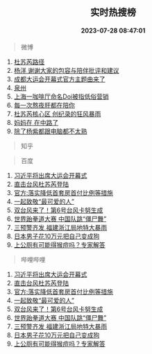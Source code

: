 <div align="center"><h2>实时热搜榜</h2><h4>2023-07-28 08:47:01</h4></div>

> 微博  

1. [杜苏芮路径](https://s.weibo.com/weibo?q=%E6%9D%9C%E8%8B%8F%E8%8A%AE%E8%B7%AF%E5%BE%84&t=31&band_rank=1&Refer=top)<br />
2. [杨洋 谢谢大家的包容与陪伴批评和建议](https://s.weibo.com/weibo?q=%E6%9D%A8%E6%B4%8B%20%E8%B0%A2%E8%B0%A2%E5%A4%A7%E5%AE%B6%E7%9A%84%E5%8C%85%E5%AE%B9%E4%B8%8E%E9%99%AA%E4%BC%B4%E6%89%B9%E8%AF%84%E5%92%8C%E5%BB%BA%E8%AE%AE&t=31&band_rank=2&Refer=top)<br />
3. [成都大运会开幕式官方主题曲来了](https://s.weibo.com/weibo?q=%23%E6%88%90%E9%83%BD%E5%A4%A7%E8%BF%90%E4%BC%9A%E5%BC%80%E5%B9%95%E5%BC%8F%E5%AE%98%E6%96%B9%E4%B8%BB%E9%A2%98%E6%9B%B2%E6%9D%A5%E4%BA%86%23&t=31&band_rank=3&Refer=top)<br />
4. [泉州](https://s.weibo.com/weibo?q=%E6%B3%89%E5%B7%9E&t=31&band_rank=4&Refer=top)<br />
5. [上海一咖啡厅命名Doi被指低俗营销](https://s.weibo.com/weibo?q=%23%E4%B8%8A%E6%B5%B7%E4%B8%80%E5%92%96%E5%95%A1%E5%8E%85%E5%91%BD%E5%90%8DDoi%E8%A2%AB%E6%8C%87%E4%BD%8E%E4%BF%97%E8%90%A5%E9%94%80%23&t=31&band_rank=5&Refer=top)<br />
6. [每一次熬夜肝都在陪你](https://s.weibo.com/weibo?q=%23%E6%AF%8F%E4%B8%80%E6%AC%A1%E7%86%AC%E5%A4%9C%E8%82%9D%E9%83%BD%E5%9C%A8%E9%99%AA%E4%BD%A0%23&t=31&band_rank=6&Refer=top)<br />
7. [杜苏芮核心区 创纪录的狂风暴雨](https://s.weibo.com/weibo?q=%E6%9D%9C%E8%8B%8F%E8%8A%AE%E6%A0%B8%E5%BF%83%E5%8C%BA%20%E5%88%9B%E7%BA%AA%E5%BD%95%E7%9A%84%E7%8B%82%E9%A3%8E%E6%9A%B4%E9%9B%A8&t=31&band_rank=7&Refer=top)<br />
8. [妈妈在 在中路了](https://s.weibo.com/weibo?q=%E5%A6%88%E5%A6%88%E5%9C%A8%20%E5%9C%A8%E4%B8%AD%E8%B7%AF%E4%BA%86&t=31&band_rank=8&Refer=top)<br />
9. [除了杨紫都跟电脑都不太熟](https://s.weibo.com/weibo?q=%E9%99%A4%E4%BA%86%E6%9D%A8%E7%B4%AB%E9%83%BD%E8%B7%9F%E7%94%B5%E8%84%91%E9%83%BD%E4%B8%8D%E5%A4%AA%E7%86%9F&t=31&band_rank=9&Refer=top)<br />

> 知乎  


> 百度  

1. [习近平将出席大运会开幕式](https://www.baidu.com/s?wd=%E4%B9%A0%E8%BF%91%E5%B9%B3%E5%B0%86%E5%87%BA%E5%B8%AD%E5%A4%A7%E8%BF%90%E4%BC%9A%E5%BC%80%E5%B9%95%E5%BC%8F&sa=fyb_news&rsv_dl=fyb_news)<br />
2. [直击台风杜苏芮登陆](https://www.baidu.com/s?wd=%E7%9B%B4%E5%87%BB%E5%8F%B0%E9%A3%8E%E6%9D%9C%E8%8B%8F%E8%8A%AE%E7%99%BB%E9%99%86&sa=fyb_news&rsv_dl=fyb_news)<br />
3. [官方:落实降低首套房首付比例等措施](https://www.baidu.com/s?wd=%E5%AE%98%E6%96%B9%3A%E8%90%BD%E5%AE%9E%E9%99%8D%E4%BD%8E%E9%A6%96%E5%A5%97%E6%88%BF%E9%A6%96%E4%BB%98%E6%AF%94%E4%BE%8B%E7%AD%89%E6%8E%AA%E6%96%BD&sa=fyb_news&rsv_dl=fyb_news)<br />
4. [一起致敬“最可爱的人”](https://www.baidu.com/s?wd=%E4%B8%80%E8%B5%B7%E8%87%B4%E6%95%AC%E2%80%9C%E6%9C%80%E5%8F%AF%E7%88%B1%E7%9A%84%E4%BA%BA%E2%80%9D&sa=fyb_news&rsv_dl=fyb_news)<br />
5. [双台风来了！第6号台风卡努生成](https://www.baidu.com/s?wd=%E5%8F%8C%E5%8F%B0%E9%A3%8E%E6%9D%A5%E4%BA%86%EF%BC%81%E7%AC%AC6%E5%8F%B7%E5%8F%B0%E9%A3%8E%E5%8D%A1%E5%8A%AA%E7%94%9F%E6%88%90&sa=fyb_news&rsv_dl=fyb_news)<br />
6. [世界跆拳道大赛 中国队跳“僵尸舞”](https://www.baidu.com/s?wd=%E4%B8%96%E7%95%8C%E8%B7%86%E6%8B%B3%E9%81%93%E5%A4%A7%E8%B5%9B+%E4%B8%AD%E5%9B%BD%E9%98%9F%E8%B7%B3%E2%80%9C%E5%83%B5%E5%B0%B8%E8%88%9E%E2%80%9D&sa=fyb_news&rsv_dl=fyb_news)<br />
7. [三预警齐发 福建浙江局地特大暴雨](https://www.baidu.com/s?wd=%E4%B8%89%E9%A2%84%E8%AD%A6%E9%BD%90%E5%8F%91+%E7%A6%8F%E5%BB%BA%E6%B5%99%E6%B1%9F%E5%B1%80%E5%9C%B0%E7%89%B9%E5%A4%A7%E6%9A%B4%E9%9B%A8&sa=fyb_news&rsv_dl=fyb_news)<br />
8. [日本男子花10万元把自己变成狗](https://www.baidu.com/s?wd=%E6%97%A5%E6%9C%AC%E7%94%B7%E5%AD%90%E8%8A%B110%E4%B8%87%E5%85%83%E6%8A%8A%E8%87%AA%E5%B7%B1%E5%8F%98%E6%88%90%E7%8B%97&sa=fyb_news&rsv_dl=fyb_news)<br />
9. [上公厕有可能得猴痘吗？专家解答](https://www.baidu.com/s?wd=%E4%B8%8A%E5%85%AC%E5%8E%95%E6%9C%89%E5%8F%AF%E8%83%BD%E5%BE%97%E7%8C%B4%E7%97%98%E5%90%97%EF%BC%9F%E4%B8%93%E5%AE%B6%E8%A7%A3%E7%AD%94&sa=fyb_news&rsv_dl=fyb_news)<br />

> 哔哩哔哩  

1. [习近平将出席大运会开幕式](https://www.baidu.com/s?wd=%E4%B9%A0%E8%BF%91%E5%B9%B3%E5%B0%86%E5%87%BA%E5%B8%AD%E5%A4%A7%E8%BF%90%E4%BC%9A%E5%BC%80%E5%B9%95%E5%BC%8F&sa=fyb_news&rsv_dl=fyb_news)<br />
2. [直击台风杜苏芮登陆](https://www.baidu.com/s?wd=%E7%9B%B4%E5%87%BB%E5%8F%B0%E9%A3%8E%E6%9D%9C%E8%8B%8F%E8%8A%AE%E7%99%BB%E9%99%86&sa=fyb_news&rsv_dl=fyb_news)<br />
3. [官方:落实降低首套房首付比例等措施](https://www.baidu.com/s?wd=%E5%AE%98%E6%96%B9%3A%E8%90%BD%E5%AE%9E%E9%99%8D%E4%BD%8E%E9%A6%96%E5%A5%97%E6%88%BF%E9%A6%96%E4%BB%98%E6%AF%94%E4%BE%8B%E7%AD%89%E6%8E%AA%E6%96%BD&sa=fyb_news&rsv_dl=fyb_news)<br />
4. [一起致敬“最可爱的人”](https://www.baidu.com/s?wd=%E4%B8%80%E8%B5%B7%E8%87%B4%E6%95%AC%E2%80%9C%E6%9C%80%E5%8F%AF%E7%88%B1%E7%9A%84%E4%BA%BA%E2%80%9D&sa=fyb_news&rsv_dl=fyb_news)<br />
5. [双台风来了！第6号台风卡努生成](https://www.baidu.com/s?wd=%E5%8F%8C%E5%8F%B0%E9%A3%8E%E6%9D%A5%E4%BA%86%EF%BC%81%E7%AC%AC6%E5%8F%B7%E5%8F%B0%E9%A3%8E%E5%8D%A1%E5%8A%AA%E7%94%9F%E6%88%90&sa=fyb_news&rsv_dl=fyb_news)<br />
6. [世界跆拳道大赛 中国队跳“僵尸舞”](https://www.baidu.com/s?wd=%E4%B8%96%E7%95%8C%E8%B7%86%E6%8B%B3%E9%81%93%E5%A4%A7%E8%B5%9B+%E4%B8%AD%E5%9B%BD%E9%98%9F%E8%B7%B3%E2%80%9C%E5%83%B5%E5%B0%B8%E8%88%9E%E2%80%9D&sa=fyb_news&rsv_dl=fyb_news)<br />
7. [三预警齐发 福建浙江局地特大暴雨](https://www.baidu.com/s?wd=%E4%B8%89%E9%A2%84%E8%AD%A6%E9%BD%90%E5%8F%91+%E7%A6%8F%E5%BB%BA%E6%B5%99%E6%B1%9F%E5%B1%80%E5%9C%B0%E7%89%B9%E5%A4%A7%E6%9A%B4%E9%9B%A8&sa=fyb_news&rsv_dl=fyb_news)<br />
8. [日本男子花10万元把自己变成狗](https://www.baidu.com/s?wd=%E6%97%A5%E6%9C%AC%E7%94%B7%E5%AD%90%E8%8A%B110%E4%B8%87%E5%85%83%E6%8A%8A%E8%87%AA%E5%B7%B1%E5%8F%98%E6%88%90%E7%8B%97&sa=fyb_news&rsv_dl=fyb_news)<br />
9. [上公厕有可能得猴痘吗？专家解答](https://www.baidu.com/s?wd=%E4%B8%8A%E5%85%AC%E5%8E%95%E6%9C%89%E5%8F%AF%E8%83%BD%E5%BE%97%E7%8C%B4%E7%97%98%E5%90%97%EF%BC%9F%E4%B8%93%E5%AE%B6%E8%A7%A3%E7%AD%94&sa=fyb_news&rsv_dl=fyb_news)<br />
